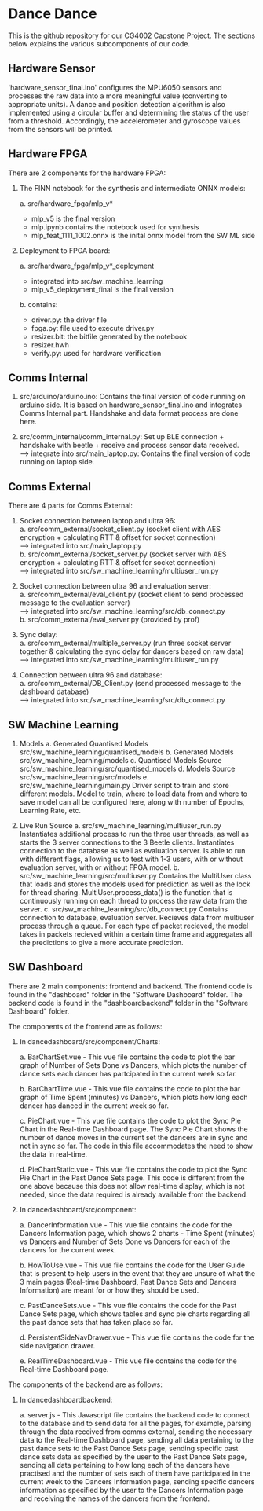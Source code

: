 # Dance Dance

This is the github repository for our CG4002 Capstone Project. The sections below explains the various subcomponents of our code.

## Hardware Sensor

'hardware_sensor_final.ino' configures the MPU6050 sensors and processes the raw data into a more meaningful value (converting to appropriate units). A dance and position detection algorithm is also implemented using a circular buffer and determining the status of the user from a threshold. Accordingly, the accelerometer and gyroscope values from the sensors will be printed.

## Hardware FPGA

There are 2 components for the hardware FPGA:

1. The FINN notebook for the synthesis and intermediate ONNX models:

   a. src/hardware_fpga/mlp_v*
      * mlp_v5 is the final version
      * mlp.ipynb contains the notebook used for synthesis
      * mlp_feat_1111_1002.onnx is the inital onnx model from the SW ML side

2. Deployment to FPGA board:

    a. src/hardware_fpga/mlp_v*_deployment
      * integrated into src/sw_machine_learning
      * mlp_v5_deployment_final is the final version
      
    b. contains:
      * driver.py: the driver file
      * fpga.py: file used to execute driver.py
      * resizer.bit: the bitfile generated by the notebook
      * resizer.hwh 
      * verify.py: used for hardware verification
      
## Comms Internal

1. src/arduino/arduino.ino: Contains the final version of code running on arduino side. 
                            It is based on hardware_sensor_final.ino and integrates Comms Internal part. Handshake and data format process are done here.

2. src/comm_internal/comm_internal.py: Set up BLE connection + handshake with beetle + receive and process sensor data received.  
   --> integrate into src/main_laptop.py: Contains the final version of code running on laptop side.

## Comms External

There are 4 parts for Comms External:  

1. Socket connection between laptop and ultra 96:  
    a. src/comm_external/socket_client.py (socket client with AES encryption + calculating RTT & offset for socket connection)  
    --> integrated into src/main_laptop.py  
    b. src/comm_external/socket_server.py (socket server with AES encryption + calculating RTT & offset for socket connection)  
    --> integrated into src/sw_machine_learning/multiuser_run.py

2. Socket connection between ultra 96 and evaluation server:  
    a. src/comm_external/eval_client.py (socket client to send processed message to the evaluation server)  
    --> integrated into src/sw_machine_learning/src/db_connect.py  
    b. src/comm_external/eval_server.py (provided by prof)  

3. Sync delay:  
    a. src/comm_external/multiple_server.py (run three socket server together & calculating the sync delay for dancers based on raw data)  
    --> integrated into src/sw_machine_learning/multiuser_run.py  

4. Connection between ultra 96 and database:  
    a. src/comm_external/DB_Client.py (send processed message to the dashboard database)  
    --> integrated into src/sw_machine_learning/src/db_connect.py  

## SW Machine Learning
1. Models
   a. Generated Quantised Models
      src/sw_machine_learning/quantised_models
   b. Generated Models
      src/sw_machine_learning/models
   c. Quantised Models Source
      src/sw_machine_learning/src/quantised_models
   d. Models Source
      src/sw_machine_learning/src/models
   e. src/sw_machine_learning/main.py
      Driver script to train and store different models. Model to train, where to load data from and where to save model can all be configured here, along with number of Epochs,       Learning Rate, etc.

2. Live Run Source
   a. src/sw_machine_learning/multiuser_run.py
      Instantiates additional process to run the three user threads, as well as starts the 3 server connections to the 3 Beetle clients.
      Instantiates connection to the database as well as evaluation server. 
      Is able to run with different flags, allowing us to test with 1-3 users, with or without evaluation server, with or without FPGA model.
   b. src/sw_machine_learning/src/multiuser.py
      Contains the MultiUser class that loads and stores the models used for prediction as well as the lock for thread sharing.
      MultiUser.process_data() is the function that is continuously running on each thread to process the raw data from the server.
   c. src/sw_machine_learning/src/db_connect.py
      Contains connection to database, evaluation server. Recieves data from multiuser process through a queue. For each type of packet recieved, the model takes in packets           recieved within a certain time frame and aggregates all the predictions to give a more accurate prediction.

## SW Dashboard

There are 2 main components: frontend and backend. The frontend code is found in the "dashboard" folder in the "Software Dashboard" folder. The backend code is found in the "dashboardbackend" folder in the "Software Dashboard" folder.

The components of the frontend are as follows:

1. In dancedashboard/src/component/Charts:

   a. BarChartSet.vue - This vue file contains the code to plot the bar graph of Number of Sets Done vs Dancers, which plots the number of dance sets each dancer has partcipated in the current week so far.
   
   b. BarChartTime.vue - This vue file contains the code to plot the bar graph of Time Spent (minutes) vs Dancers, which plots how long each dancer has danced in the current week so far.
   
   c. PieChart.vue - This vue file contains the code to plot the Sync Pie Chart in the Real-time Dashboard page. The Sync Pie Chart shows the number of dance moves in the current set the dancers are in sync and not in sync so far. The code in this file accommodates the need to show the data in real-time.
   
   d. PieChartStatic.vue - This vue file contains the code to plot the Sync Pie Chart in the Past Dance Sets page. This code is different from the one above because this does not allow real-time display, which is not needed, since the data required is already available from the backend.
   
2. In dancedashboard/src/component:

   a. DancerInformation.vue - This vue file contains the code for the Dancers Information page, which shows 2 charts - Time Spent (minutes) vs Dancers and Number of Sets Done vs Dancers for each of the dancers for the current week.
   
   b. HowToUse.vue - This vue file contains the code for the User Guide that is present to help users in the event that they are unsure of what the 3 main pages (Real-time Dashboard, Past Dance Sets and Dancers Information) are meant for or how they should be used.
   
   c. PastDanceSets.vue - This vue file contains the code for the Past Dance Sets page, which shows tables and sync pie charts regarding all the past dance sets that has taken place so far.
   
   d. PersistentSideNavDrawer.vue - This vue file contains the code for the side navigation drawer.
   
   e. RealTimeDashboard.vue - This vue file contains the code for the Real-time Dashboard page.
   
The components of the backend are as follows:

1. In dancedashboardbackend:

   a. server.js - This Javascript file contains the backend code to connect to the database and to send data for all the pages, for example, parsing through the data received from comms external, sending the necessary data to the Real-time Dashboard page, sending all data pertaining to the past dance sets to the Past Dance Sets page, sending specific past dance sets data as specified by the user to the Past Dance Sets page, sending all data pertaining to how long each of the dancers have practised and the number of sets each of them have participated in the current week to the Dancers Information page, sending specific dancers information as specified by the user to the Dancers Information page and receiving the names of the dancers from the frontend.
   
